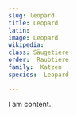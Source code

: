 ```yaml
---
slug: leopard
title: Leopard
latin:
image: Leopard
wikipedia: 
class: Säugetiere
order:  Raubtiere
family:  Katzen 
species:  Leopard

---
```


I am content.
